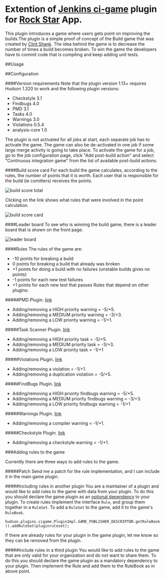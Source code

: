 Extention of [Jenkins ci-game](https://github.com/jenkinsci/ci-game-plugin) plugin for [Rock Star](https://github.com/IDeaSCo/rockstar) App.
==============

This plugin introduces a game where users gets point on improving the builds.The plugin is a simple proof of concept of the Build game that was created by [Clint Shank](http://clintshank.javadevelopersjournal.com/ci_build_game.htm). The idea behind the game is to decrease the number of times a build becomes broken. To win the game the developers have to commit code that is compiling and keep adding unit tests.

##Usage

##Configuration

####Version requirements
Note that the plugin version 1.13+ requires Hudson 1.320 to work and the following plugin versions:
 - Checkstyle 3.1
 - Findbugs 4.0
 - PMD 3.1
 - Tasks 4.0
 - Warnings 3.0
 - Violations 0.5.4
 - analysis-core 1.0

The plugin is not activated for all jobs at start, each separate job has to activate the game. The game can also be de-activated in one job if some large merge activity is going to take place. To activate the game for a job, go to the job configuration page, click "Add post-build action" and select "Continuous integration game" from the list of available post-build actions.

####Build score card
For each build the game calculates, according to the rules, the number of points that it is worth. Each user that is responsible for the build (ie comitters) receives the points.

![build score total](https://wiki.jenkins-ci.org/download/attachments/19070977/summary.png?version=1&modificationDate=1207714737000)

Clicking on the link shows what rules that were involved in the point calculation.

![build score card](https://wiki.jenkins-ci.org/download/attachments/19070977/scorecard.png?version=1&modificationDate=1207715499000)

####Leader board
To see who is winning the build game, there is a leader board that is shown on the front page.

![leader board](https://wiki.jenkins-ci.org/download/attachments/19070977/leaderboard.png?version=1&modificationDate=1207714737000)


####Rules
The rules of the game are:

 - -10 points for breaking a build
 - 0 points for breaking a build that already was broken
 - +1 points for doing a build with no failures (unstable builds gives no points)
 - -1 points for each new test failures
 - +1 points for each new test that passes
Rules that depend on other plugins:

#####PMD Plugin. [link](https://wiki.jenkins-ci.org/display/JENKINS/PMD+Plugin)
 - Adding/removing a HIGH priority warning = -5/+5. 
 - Adding/removing a MEDIUM priority warning = -3/+3. 
 - Adding/removing a LOW priority warning = -1/+1.

#####Task Scanner Plugin. [link](https://wiki.jenkins-ci.org/display/JENKINS/Task+Scanner+Plugin)
 - Adding/removing a HIGH priority task = -5/+5. 
 - Adding/removing a MEDIUM priority task = -3/+3. 
 - Adding/removing a LOW priority task = -1/+1

#####Violations Plugin. [link](https://wiki.jenkins-ci.org/display/JENKINS/Violations+Plugin)
 - Adding/removing a violation = -1/+1. 
 - Adding/removing a duplication violation = -5/+5.

#####FindBugs Plugin. [link](https://wiki.jenkins-ci.org/display/JENKINS/FindBugs+Plugin)
 - Adding/removing a HIGH priority findbugs warning = -5/+5. 
 - Adding/removing a MEDIUM priority findbugs warning = -3/+3. 
 - Adding/removing a LOW priority findbugs warning = -1/+1

#####Warnings Plugin. [link](https://wiki.jenkins-ci.org/display/JENKINS/Warnings+Plugin)
 - Adding/removing a compiler warning = -1/+1.

#####Checkstyle Plugin. [link](https://wiki.jenkins-ci.org/display/JENKINS/Checkstyle+Plugin)
 - Adding/removing a checkstyle warning = -1/+1.


###Adding rules to the game

Currently there are three ways to add rules to the game.

#####Patch
Send me a patch for the rule implementation, and I can include it in the main game plugin.

#####Including rules in another plugin
You are a maintainer of a plugin and would like to add rules to the game with data from your plugin. To do this you should declare the game plugin as an [optional dependency](https://wiki.jenkins-ci.org/display/JENKINS/Dependencies+among+plugins#Dependenciesamongplugins-Optionaldependencies) to your plugin. To create rules implement the interface `Rule`, and group them together in a `RuleSet`. To add a `RuleSet` to the game, add it to the game's `RuleBook`.

`hudson.plugins.cigame.PluginImpl.GAME_PUBLISHER_DESCRIPTOR.getRuleBook().addRuleSet(pluginruleset);`

If there are already rules for your plugin in the game plugin, let me know so they can be removed from the plugin.

#####Include rules in a third plugin
You would like to add rules to the game that are only valid for your organization and do not want to share them. To do this you should declare the game plugin as a mandatory dependency to your plugin. Then implement the Rule and add them to the RuleBook as in above point.
